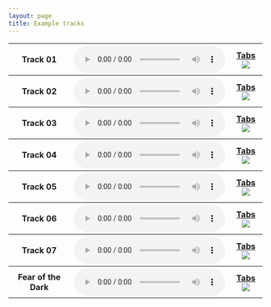 ```yaml
---
layout: page
title: Example tracks
---
```


<div class="wrapper">
    <table>
    <tr>
        <th>Track 01</th>
        <th>
            <audio controls>
                <source src="/files/tracks/sounds/track01.mp3" type="audio/mpeg">
            Your browser does not support the audio element.
            </audio>
        </th>
        <th><div class="tabs"><a href="/files/tracks/images/custom01.png" target="_blank">Tabs</a><a href="/files/tracks/images/custom01.png" target="_blank"><img class="new_tab" src="/images/new-tab.png"></a></div></th>
    </tr>
    <tr>
        <th>Track 02</th>
        <th>
            <audio controls>
                <source src="/files/tracks/sounds/track02.mp3" type="audio/mpeg">
            Your browser does not support the audio element.
            </audio>
        </th>
        <th><a href="/files/tracks/images/custom02.png" target="_blank">Tabs</a><a href="/files/tracks/images/custom02.png" target="_blank"><img class="new_tab" src="/images/new-tab.png"></a></th>
    </tr>
    <tr>
        <th>Track 03</th>
        <th>
            <audio controls>
                <source src="/files/tracks/sounds/track03.mp3" type="audio/mpeg">
            Your browser does not support the audio element.
            </audio>
        </th>
        <th><a href="/files/tracks/images/custom03.png" target="_blank">Tabs</a><a href="/files/tracks/images/custom03.png" target="_blank"><img class="new_tab" src="/images/new-tab.png"></a></th>
    </tr><tr>
        <th>Track 04</th>
        <th>
            <audio controls>
                <source src="/files/tracks/sounds/track04.mp3" type="audio/mpeg">
            Your browser does not support the audio element.
            </audio>
        </th>
        <th><a href="/files/tracks/images/custom04.png" target="_blank">Tabs</a><a href="/files/tracks/images/custom04.png" target="_blank"><img class="new_tab" src="/images/new-tab.png"></a></th>
    </tr><tr>
        <th>Track 05</th>
        <th>
            <audio controls>
                <source src="/files/tracks/sounds/track05.mp3" type="audio/mpeg">
            Your browser does not support the audio element.
            </audio>
        </th>
        <th><a href="/files/tracks/images/custom05.png" target="_blank">Tabs</a><a href="/files/tracks/images/custom05.png" target="_blank"><img class="new_tab" src="/images/new-tab.png"></a></th>
    </tr><tr>
        <th>Track 06</th>
        <th>
            <audio controls>
                <source src="/files/tracks/sounds/track06.mp3" type="audio/mpeg">
            Your browser does not support the audio element.
            </audio>
        </th>
        <th><a href="/files/tracks/images/custom06.png" target="_blank">Tabs</a><a href="/files/tracks/images/custom06.png" target="_blank"><img class="new_tab" src="/images/new-tab.png"></a></th>
    </tr><tr>
        <th>Track 07</th>
        <th>
            <audio controls>
                <source src="/files/tracks/sounds/track07.mp3" type="audio/mpeg">
            Your browser does not support the audio element.
            </audio>
        </th>
        <th><a href="/files/tracks/images/custom07.png" target="_blank">Tabs</a><a href="/files/tracks/images/custom07.png" target="_blank"><img class="new_tab" src="/images/new-tab.png"></a></th>
    </tr><tr>
        <th>Fear of the Dark</th>
        <th>
            <audio controls>
                <source src="/files/tracks/sounds/FOTD.mp3" type="audio/mpeg">
            Your browser does not support the audio element.
            </audio>
        </th>
        <th><a href="/files/tracks/images/dark.png" target="_blank">Tabs</a><a href="/files/tracks/images/dark.png" target="_blank"><img class="new_tab" src="/images/new-tab.png"></a></th>
    </tr>
    </table>
</div>